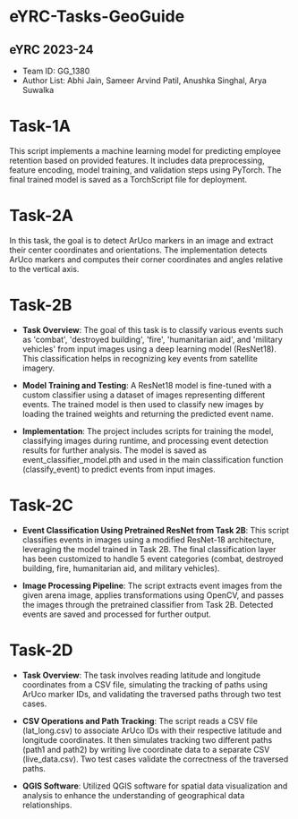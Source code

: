 # eYRC-Tasks-GeoGuide
## eYRC 2023-24

- Team ID: GG_1380
- Author List: Abhi Jain, Sameer Arvind Patil, Anushka Singhal, Arya Suwalka

# Task-1A

This script implements a machine learning model for predicting employee retention based on provided features. It includes data preprocessing, feature encoding, model training, and validation steps using PyTorch. The final trained model is saved as a TorchScript file for deployment.

# Task-2A

In this task, the goal is to detect ArUco markers in an image and extract their center coordinates and orientations. The implementation detects ArUco markers and computes their corner coordinates and angles relative to the vertical axis.

# Task-2B

- **Task Overview**: The goal of this task is to classify various events such as 'combat', 'destroyed building', 'fire', 'humanitarian aid', and 'military vehicles' from input images using a deep learning model (ResNet18). This classification helps in recognizing key events from satellite imagery.

- **Model Training and Testing**: A ResNet18 model is fine-tuned with a custom classifier using a dataset of images representing different events. The trained model is then used to classify new images by loading the trained weights and returning the predicted event name.

- **Implementation**: The project includes scripts for training the model, classifying images during runtime, and processing event detection results for further analysis. The model is saved as event_classifier_model.pth and used in the main classification function (classify_event) to predict events from input images.

# Task-2C

- **Event Classification Using Pretrained ResNet from Task 2B**: This script classifies events in images using a modified ResNet-18 architecture, leveraging the model trained in Task 2B. The final classification layer has been customized to handle 5 event categories (combat, destroyed building, fire, humanitarian aid, and military vehicles).

- **Image Processing Pipeline**: The script extracts event images from the given arena image, applies transformations using OpenCV, and passes the images through the pretrained classifier from Task 2B. Detected events are saved and processed for further output.

# Task-2D

- **Task Overview**: The task involves reading latitude and longitude coordinates from a CSV file, simulating the tracking of paths using ArUco marker IDs, and validating the traversed paths through two test cases.

- **CSV Operations and Path Tracking**: The script reads a CSV file (lat_long.csv) to associate ArUco IDs with their respective latitude and longitude coordinates. It then simulates tracking two different paths (path1 and path2) by writing live coordinate data to a separate CSV (live_data.csv). Two test cases validate the correctness of the traversed paths.

- **QGIS Software**: Utilized QGIS software for spatial data visualization and analysis to enhance the understanding of geographical data relationships.
